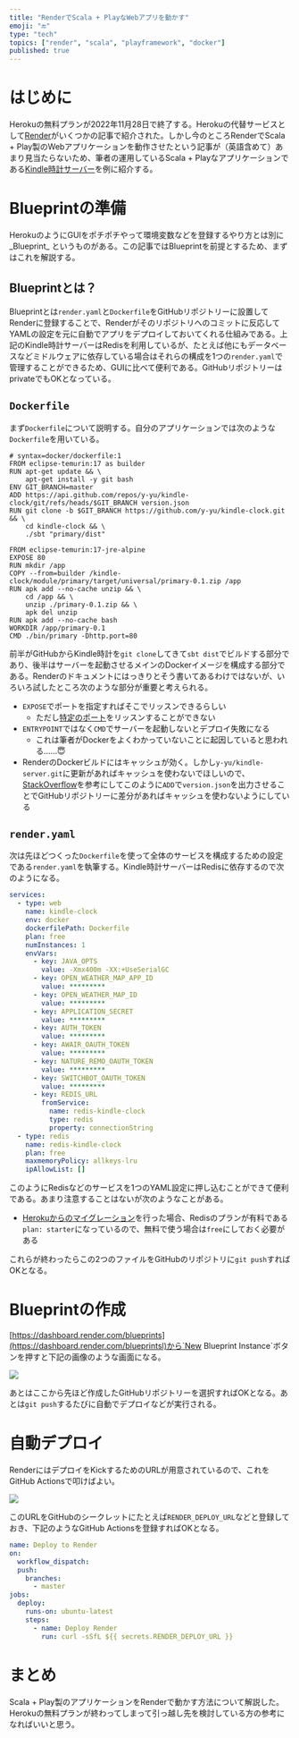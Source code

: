 ```yaml
---
title: "RenderでScala + PlayなWebアプリを動かす"
emoji: "🔚"
type: "tech"
topics: ["render", "scala", "playframework", "docker"]
published: true
---
```


# はじめに

Herokuの無料プランが2022年11月28日で終了する。Herokuの代替サービスとして[Render](https://render.com)がいくつかの記事で紹介された。しかし今のところRenderでScala + Play製のWebアプリケーションを動作させたという記事が（英語含めて）あまり見当たらないため、筆者の運用しているScala + Playなアプリケーションである[Kindle時計サーバー](https://github.com/y-yu/kindle-clock)を例に紹介する。

# Blueprintの準備

HerokuのようにGUIをポチポチやって環境変数などを登録するやり方とは別に_Blueprint_ というものがある。この記事ではBlueprintを前提とするため、まずはこれを解説する。

## Blueprintとは？

Blueprintとは`render.yaml`と`Dockerfile`をGitHubリポジトリーに設置してRenderに登録することで、Renderがそのリポジトリへのコミットに反応してYAMLの設定を元に自動でアプリをデプロイしておいてくれる仕組みである。上記のKindle時計サーバーはRedisを利用しているが、たとえば他にもデータベースなどミドルウェアに依存している場合はそれらの構成を1つの`render.yaml`で管理することができるため、GUIに比べて便利である。GitHubリポジトリーはprivateでもOKとなっている。

## `Dockerfile`

まず`Dockerfile`について説明する。自分のアプリケーションでは次のような`Dockerfile`を用いている。

```dockerfile:Dockerfile
# syntax=docker/dockerfile:1
FROM eclipse-temurin:17 as builder
RUN apt-get update && \
    apt-get install -y git bash
ENV GIT_BRANCH=master
ADD https://api.github.com/repos/y-yu/kindle-clock/git/refs/heads/$GIT_BRANCH version.json
RUN git clone -b $GIT_BRANCH https://github.com/y-yu/kindle-clock.git && \
    cd kindle-clock && \
    ./sbt "primary/dist"

FROM eclipse-temurin:17-jre-alpine
EXPOSE 80
RUN mkdir /app
COPY --from=builder /kindle-clock/module/primary/target/universal/primary-0.1.zip /app
RUN apk add --no-cache unzip && \
    cd /app && \
    unzip ./primary-0.1.zip && \
    apk del unzip
RUN apk add --no-cache bash
WORKDIR /app/primary-0.1
CMD ./bin/primary -Dhttp.port=80
```

前半がGitHubからKindle時計を`git clone`してきて`sbt dist`でビルドする部分であり、後半はサーバーを起動させるメインのDockerイメージを構成する部分である。Renderのドキュメントにはっきりとそう書いてあるわけではないが、いろいろ試したところ次のような部分が重要と考えられる。

- `EXPOSE`でポートを指定すればそこでリッスンできるらしい
    - ただし[特定のポート](https://render.com/docs/free#other-limitations)をリッスンすることができない
- `ENTRYPOINT`ではなく`CMD`でサーバーを起動しないとデプロイ失敗になる
    - これは筆者がDockerをよくわかっていないことに起因していると思われる……😇
- RenderのDockerビルドにはキャッシュが効く。しかし`y-yu/kindle-server.git`に更新があればキャッシュを使わないでほしいので、[StackOverflow](https://stackoverflow.com/questions/36996046/how-to-prevent-dockerfile-caching-git-clone/39278224#39278224)を参考にしてこのように`ADD`で`version.json`を出力させることでGitHubリポジトリーに差分があればキャッシュを使わないようにしている


## `render.yaml`

次は先ほどつくった`Dockerfile`を使って全体のサービスを構成するための設定である`render.yaml`を執筆する。Kindle時計サーバーはRedisに依存するので次のようになる。

```yaml:render.yaml
services:
  - type: web
    name: kindle-clock
    env: docker
    dockerfilePath: Dockerfile
    plan: free
    numInstances: 1
    envVars:
      - key: JAVA_OPTS
        value: -Xmx400m -XX:+UseSerialGC
      - key: OPEN_WEATHER_MAP_APP_ID
        value: *********
      - key: OPEN_WEATHER_MAP_ID
        value: *********
      - key: APPLICATION_SECRET
        value: *********
      - key: AUTH_TOKEN
        value: *********
      - key: AWAIR_OAUTH_TOKEN
        value: *********
      - key: NATURE_REMO_OAUTH_TOKEN
        value: *********
      - key: SWITCHBOT_OAUTH_TOKEN
        value: *********
      - key: REDIS_URL
        fromService:
          name: redis-kindle-clock
          type: redis
          property: connectionString
  - type: redis
    name: redis-kindle-clock
    plan: free
    maxmemoryPolicy: allkeys-lru
    ipAllowList: []
```

このようにRedisなどのサービスを1つのYAML設定に押し込むことができて便利である。あまり注意することはないが次のようなことがある。

- [Herokuからのマイグレーション](https://render.com/docs/migrate-from-heroku)を行った場合、Redisのプランが有料である`plan: starter`になっているので、無料で使う場合は`free`にしておく必要がある

これらが終わったらこの2つのファイルをGitHubのリポジトリに`git push`すればOKとなる。

# Blueprintの作成

[https://dashboard.render.com/blueprints](https://dashboard.render.com/blueprintsl)から`New Blueprint Instance`ボタンを押すと下記の画像のような画面になる。

![](https://storage.googleapis.com/zenn-user-upload/06c5afb560ab-20221121.png)

あとはここから先ほど作成したGitHubリポジトリーを選択すればOKとなる。あとは`git push`するたびに自動でデプロイなどが実行される。

# 自動デプロイ

RenderにはデプロイをKickするためのURLが用意されているので、これをGitHub Actionsで叩けばよい。

![](https://storage.googleapis.com/zenn-user-upload/79cbd180ab81-20221123.png)

このURLをGitHubのシークレットにたとえば`RENDER_DEPLOY_URL`などと登録しておき、下記のようなGitHub Actionsを登録すればOKとなる。

```yaml:.github/workflows/deploy_render.yaml
name: Deploy to Render
on:
  workflow_dispatch:
  push:
    branches:
      - master
jobs:
  deploy:
    runs-on: ubuntu-latest
    steps:
      - name: Deploy Render
        run: curl -sSfL ${{ secrets.RENDER_DEPLOY_URL }}
```

# まとめ

Scala + Play製のアプリケーションをRenderで動かす方法について解説した。Herokuの無料プランが終わってしまって引っ越し先を検討している方の参考になればいいと思う。